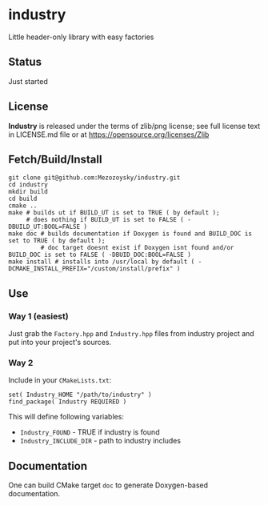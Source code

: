 # industry
Little header-only library with easy factories

## Status

Just started

## License

__Industry__ is released under the terms of zlib/png license;
see full license text in LICENSE.md file or at https://opensource.org/licenses/Zlib

## Fetch/Build/Install

    git clone git@github.com:Mezozoysky/industry.git
    cd industry
    mkdir build
    cd build
    cmake ..
    make # builds ut if BUILD_UT is set to TRUE ( by default );
         # does nothing if BUILD_UT is set to FALSE ( -DBUILD_UT:BOOL=FALSE )
    make doc # builds documentation if Doxygen is found and BUILD_DOC is set to TRUE ( by default );
             # doc target doesnt exist if Doxygen isnt found and/or BUILD_DOC is set to FALSE ( -DBUID_DOC:BOOL=FALSE )
    make install # installs into /usr/local by default ( -DCMAKE_INSTALL_PREFIX="/custom/install/prefix" )

## Use

### Way 1 (easiest)

Just grab the `Factory.hpp` and `Industry.hpp` files from industry project and put into your project's sources.

### Way 2

Include in your `CMakeLists.txt`:

    set( Industry_HOME "/path/to/industry" )
    find_package( Industry REQUIRED )

This will define following variables:

* `Industry_FOUND` - TRUE if industry is found
* `Industry_INCLUDE_DIR` - path to industry includes

## Documentation ##

One can build CMake target `doc` to generate Doxygen-based documentation.
